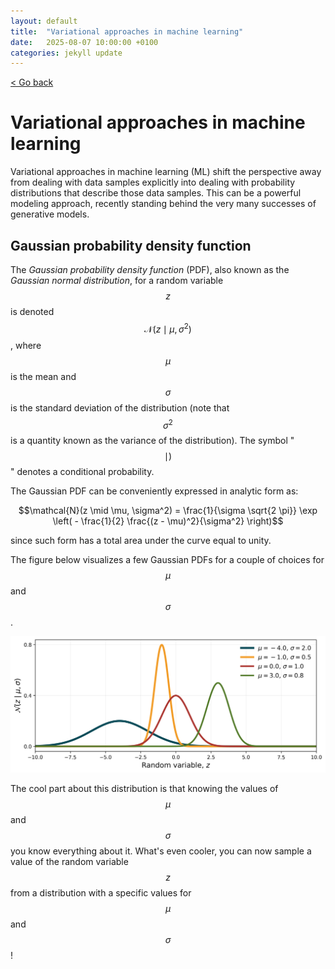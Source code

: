 ```yaml
---
layout: default
title:  "Variational approaches in machine learning"
date:   2025-08-07 10:00:00 +0100
categories: jekyll update
---
```


<script type="text/javascript" async="" src="https://cdnjs.cloudflare.com/ajax/libs/mathjax/2.7.4/MathJax.js?config=TeX-MML-AM_CHTML">
</script>

<p>
   <a href="/kamilazdybal.github.io/#blog">
      < Go back
  </a>
</p>

# Variational approaches in machine learning

Variational approaches in machine learning (ML) shift the perspective away from dealing with data samples explicitly
into dealing with probability distributions that describe those data samples. This can be a powerful modeling
approach, recently standing behind the very many successes of generative models. 

## Gaussian probability density function

The *Gaussian probability density function* (PDF), also known as the *Gaussian normal distribution*,
for a random variable <span class="math display">$$z$$</span> 
is denoted <span class="math display">$$\mathcal{N}(z \mid \mu, \sigma^2)$$</span>, 
where <span class="math display">$$\mu$$</span> is the mean and <span class="math display">$$\sigma$$</span>
is the standard deviation of the distribution (note that <span class="math display">$$\sigma^2$$</span> is a quantity
known as the variance of the distribution). The symbol "<span class="math display">$$\mid)$$</span>" denotes a conditional
probability.

The Gaussian PDF can be conveniently expressed in analytic form as:

<span class="math display">$$\mathcal{N}(z \mid \mu, \sigma^2) = \frac{1}{\sigma \sqrt{2 \pi}} \exp \left( - \frac{1}{2} \frac{(z - \mu)^2}{\sigma^2} \right)$$</span>

since such form has a total area under the curve equal to unity.

The figure below visualizes a few Gaussian PDFs for a couple of choices for 
<span class="math display">$$\mu$$</span> and <span class="math display">$$\sigma$$</span>.

<p align="center">
  <img src="https://github.com/kamilazdybal/kamilazdybal.github.io/raw/main/_posts/variational-gaussian-PDFs.png" width="800">
</p>

The cool part about this distribution is that knowing the values of 
<span class="math display">$$\mu$$</span> and <span class="math display">$$\sigma$$</span> you know everything about it.
What's even cooler, you can now sample a value of the random variable <span class="math display">$$z$$</span> 
from a distribution with a specific values for <span class="math display">$$\mu$$</span> and <span class="math display">$$\sigma$$</span>!





